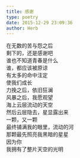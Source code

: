 ```yaml
---  
title: 感谢  
type: poetry  
date: 2015-12-29 23:09:36  
author: Herb    
---  
```

在无数的苦与怨之后  
剩下的，还是感谢吧  
谁也不知道青春是什么  
谁，都应该被原谅  
有太多的命中注定  
使我们成长    
力挽之后，依旧狂澜  
风暴之后，我愿观望  
海上云层流动的天空  
然后云层隐去，星显露出来  
一颗，又一颗  
最终铺满我的眼里，流动的河    
那颗最先照亮我黑暗的星星  
因为你  
我拥有了整片天空的光明